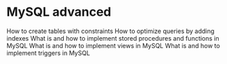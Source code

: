 # MySQL advanced

How to create tables with constraints
How to optimize queries by adding indexes
What is and how to implement stored procedures and functions in MySQL
What is and how to implement views in MySQL
What is and how to implement triggers in MySQL
